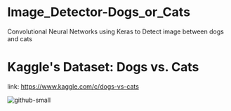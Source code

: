 # Image_Detector-Dogs_or_Cats
 Convolutional Neural Networks using Keras to Detect image between dogs and cats

# Kaggle's Dataset: Dogs vs. Cats

 link: https://www.kaggle.com/c/dogs-vs-cats

![github-small](E:\Projects\Image_Detector-Dogs_or_Cats\img.png)
